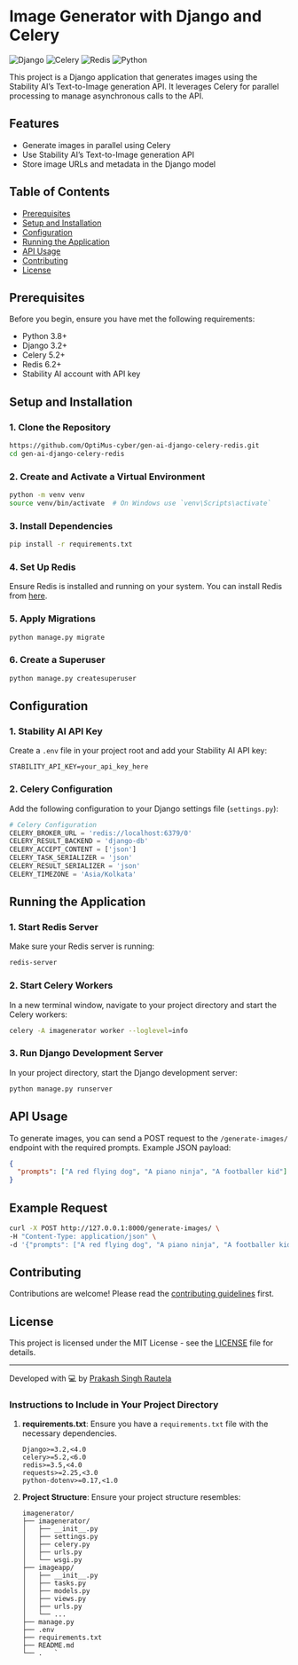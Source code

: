 
# Image Generator with Django and Celery

![Django](https://img.shields.io/badge/Django-3.2+-brightgreen)
![Celery](https://img.shields.io/badge/Celery-5.2+-blue)
![Redis](https://img.shields.io/badge/Redis-6.2+-red)
![Python](https://img.shields.io/badge/Python-3.8+-yellow)

This project is a Django application that generates images using the Stability AI’s Text-to-Image generation API. It leverages Celery for parallel processing to manage asynchronous calls to the API.

## Features

- Generate images in parallel using Celery
- Use Stability AI’s Text-to-Image generation API
- Store image URLs and metadata in the Django model

## Table of Contents

- [Prerequisites](#prerequisites)
- [Setup and Installation](#setup-and-installation)
- [Configuration](#configuration)
- [Running the Application](#running-the-application)
- [API Usage](#api-usage)
- [Contributing](#contributing)
- [License](#license)

## Prerequisites

Before you begin, ensure you have met the following requirements:

- Python 3.8+
- Django 3.2+
- Celery 5.2+
- Redis 6.2+
- Stability AI account with API key

## Setup and Installation

### 1. Clone the Repository

```bash
https://github.com/OptiMus-cyber/gen-ai-django-celery-redis.git
cd gen-ai-django-celery-redis
```

### 2. Create and Activate a Virtual Environment

```bash
python -m venv venv
source venv/bin/activate  # On Windows use `venv\Scripts\activate`
```

### 3. Install Dependencies

```bash
pip install -r requirements.txt
```

### 4. Set Up Redis

Ensure Redis is installed and running on your system. You can install Redis from [here](https://redis.io/download).

### 5. Apply Migrations

```bash
python manage.py migrate
```

### 6. Create a Superuser

```bash
python manage.py createsuperuser
```

## Configuration

### 1. Stability AI API Key

Create a `.env` file in your project root and add your Stability AI API key:

```env
STABILITY_API_KEY=your_api_key_here
```

### 2. Celery Configuration

Add the following configuration to your Django settings file (`settings.py`):

```python
# Celery Configuration
CELERY_BROKER_URL = 'redis://localhost:6379/0'
CELERY_RESULT_BACKEND = 'django-db'
CELERY_ACCEPT_CONTENT = ['json']
CELERY_TASK_SERIALIZER = 'json'
CELERY_RESULT_SERIALIZER = 'json'
CELERY_TIMEZONE = 'Asia/Kolkata'
```


## Running the Application

### 1. Start Redis Server

Make sure your Redis server is running:

```bash
redis-server
```

### 2. Start Celery Workers

In a new terminal window, navigate to your project directory and start the Celery workers:

```bash
celery -A imagenerator worker --loglevel=info
```

### 3. Run Django Development Server

In your project directory, start the Django development server:

```bash
python manage.py runserver
```

## API Usage

To generate images, you can send a POST request to the `/generate-images/` endpoint with the required prompts. Example JSON payload:

```json
{
  "prompts": ["A red flying dog", "A piano ninja", "A footballer kid"]
}
```

## Example Request

```bash
curl -X POST http://127.0.0.1:8000/generate-images/ \
-H "Content-Type: application/json" \
-d '{"prompts": ["A red flying dog", "A piano ninja", "A footballer kid"]}'
```

## Contributing

Contributions are welcome! Please read the [contributing guidelines](CONTRIBUTING.md) first.

## License

This project is licensed under the MIT License - see the [LICENSE](LICENSE) file for details.

---

Developed with 💻 by [Prakash Singh Rautela](https://github.com/OptiMus-cyber)

### Instructions to Include in Your Project Directory

1. **requirements.txt**: Ensure you have a `requirements.txt` file with the necessary dependencies.
   ```plaintext
   Django>=3.2,<4.0
   celery>=5.2,<6.0
   redis>=3.5,<4.0
   requests>=2.25,<3.0
   python-dotenv>=0.17,<1.0
   ```

2. **Project Structure**: Ensure your project structure resembles:
   ```plaintext
   imagenerator/
   ├── imagenerator/
   │   ├── __init__.py
   │   ├── settings.py
   │   ├── celery.py
   │   ├── urls.py
   │   └── wsgi.py
   ├── imageapp/
   │   ├── __init__.py
   │   ├── tasks.py
   │   ├── models.py
   │   ├── views.py
   │   ├── urls.py
   │   └── ...
   ├── manage.py
   ├── .env
   ├── requirements.txt
   ├── README.md
   └── .   `
   ```